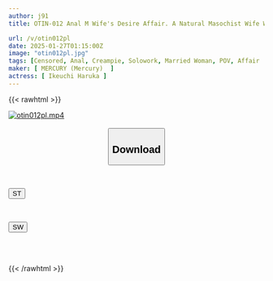 ```yaml
---
author: j91
title: OTIN-012 Anal M Wife's Desire Affair. A Natural Masochist Wife Who Cannot Be Satisfied By Her Husband Has A Stranger's Dick Thrust Into Her Anal Hole, Smiles At The Creampie Cum, Is Stepped On In A Shameful Cosplay, And Climaxes With A Meat Stick And A Toy In Both Holes! Haruka Ikeuchi

url: /v/otin012pl
date: 2025-01-27T01:15:00Z
image: "otin012pl.jpg"
tags: [Censored, Anal, Creampie, Solowork, Married Woman, POV, Affair	]
maker: [ MERCURY (Mercury)  ]
actress: [ Ikeuchi Haruka ]
---
```



{{< rawhtml >}}

<div class="video" data-videoid="Y7j4pg3zdkhvJD9">
    <a href="javascript:;">
        <img src="/v/otin012pl/otin012pl.jpg" width="WIDTH" height="HEIGHT" alt="otin012pl.mp4" loading="lazy">
    </a>
</div>

<script type="text/javascript" src="https://j91.asia/asset/on-demand-st.js"></script>

<br>
  <link rel="stylesheet" href="https://j91.asia/asset/bs5.css">
  
  <center>
  <button class="btn btn-primary" type="button" data-bs-toggle="collapse" data-bs-target=".multi-collapse" aria-expanded="false" aria-controls="multiCollapseExample1 multiCollapseExample2"><h2>Download</h2></button></center>
</p>
<div class="row">
  <div class="col">
    <div class="collapse multi-collapse" id="multiCollapseExample1">
      <div class="card card-body">
	      	      <br>
<div class="buttons">  
<p><a href="/v/otin012pl/st.html" target="_blank"><button class="btn-hover color-3"><i class="fa fa-download"></i> ST</button></a></p></div>
    </div>
  </div>
</div>
  <div class="col">
    <div class="collapse multi-collapse" id="multiCollapseExample2">
      <div class="card card-body">
	      <br>
<div class="buttons">
<p><a href="/v/otin012pl/sw.html" target="_blank"><button class="btn-hover color-2"><i class="fa fa-download"></i> SW</button></a></p></div>
<br><br>
      </div>
    </div>
  </div>
</div>

{{< /rawhtml >}}